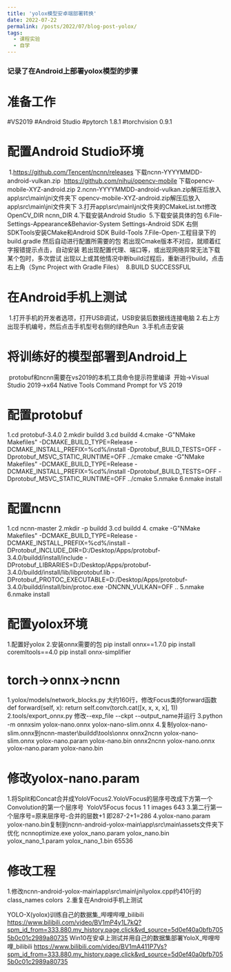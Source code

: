 ```yaml
---
title: 'yolox模型安卓端部署转换'
date: 2022-07-22
permalink: /posts/2022/07/blog-post-yolox/
tags:
  - 课程实验
  - 自学
---
```


### 记录了在Android上部署yolox模型的步骤

# 准备工作
#VS2019
#Android Studio
#pytorch 1.8.1
#torchvision 0.9.1

# 配置Android Studio环境
​	1.https://github.com/Tencent/ncnn/releases 下载ncnn-YYYYMMDD-android-vulkan.zip 
​	  https://github.com/nihui/opencv-mobile 下载opencv-mobile-XYZ-android.zip
​	2.ncnn-YYYYMMDD-android-vulkan.zip解压后放入app\src\main\jni文件夹下
​	  opencv-mobile-XYZ-android.zip解压后放入app\src\main\jni文件夹下
​	3.打开app\src\main\jni文件夹的CMakeList.txt修改OpenCV_DIR ncnn_DIR
​	4.下载安装Android Studio
​	5.下载安装具体的包
​	6.File-Settings-Appearance&Behavior-System Settings-Android SDK 右侧SDKTools安装CMake和Android SDK Build-Tools
​	7.File-Open-工程目录下的build.gradle 然后自动进行配置所需要的包
​	  若出现Cmake版本不对应，就顺着红字报错提示点击，自动安装
​	  若出现配置代理、端口等，或出现网络异常无法下载某个包时，多次尝试
​	  出现以上或其他情况中断build过程后，重新进行build，点击右上角（Sync Project with Gradle Files）
​	8.BUILD SUCCESSFUL



# 在Android手机上测试
​	1.打开手机的开发者选项，打开USB调试，USB安装后数据线连接电脑
​	2.右上方出现手机编号，然后点击手机型号右侧的绿色Run
​	3.手机点击安装



# 将训练好的模型部署到Android上
​	protobuf和ncnn需要在vs2019的本机工具命令提示符里编译
​	开始→Visual Studio 2019→x64 Native Tools Command Prompt for VS 2019



# 配置protobuf
1.cd protobuf-3.4.0
2.mkdir buildd
3.cd buildd
4.cmake -G"NMake Makefiles" -DCMAKE_BUILD_TYPE=Release -DCMAKE_INSTALL_PREFIX=%cd%/install -Dprotobuf_BUILD_TESTS=OFF -Dprotobuf_MSVC_STATIC_RUNTIME=OFF ../cmake
  cmake -G"NMake Makefiles" -DCMAKE_BUILD_TYPE=Release -DCMAKE_INSTALL_PREFIX=%cd%/install -Dprotobuf_BUILD_TESTS=OFF -Dprotobuf_MSVC_STATIC_RUNTIME=OFF ../cmake
5.nmake
6.nmake install



# 配置ncnn
1.cd ncnn-master
2.mkdir -p buildd
3.cd buildd
4.
cmake -G"NMake Makefiles" -DCMAKE_BUILD_TYPE=Release -DCMAKE_INSTALL_PREFIX=%cd%/install -DProtobuf_INCLUDE_DIR=D:/Desktop/Apps/protobuf-3.4.0/buildd/install/include -DProtobuf_LIBRARIES=D:/Desktop/Apps/protobuf-3.4.0/buildd/install/lib/libprotobuf.lib -DProtobuf_PROTOC_EXECUTABLE=D:/Desktop/Apps/protobuf-3.4.0/buildd/install/bin/protoc.exe -DNCNN_VULKAN=OFF ..
5.nmake
6.nmake install




# 配置yolox环境
​1.配置好yolox
​2.安装onnx需要的包
  ​pip install onnx==1.7.0
  ​pip install coremltools==4.0
  ​pip install onnx-simplifier
​	

# torch→onnx→ncnn
1.yolox/models/network_blocks.py 大约160行，修改Focus类的forward函数
  def forward(self, x):
      return self.conv(torch.cat([x, x, x, x], 1))
2.tools/export_onnx.py 修改--exp_file --ckpt --output_name并运行
3.python -m onnxsim yolox-nano.onnx yolox-nano-slim.onnx
4.复制yolox-nano-slim.onnx到ncnn-master\buildd\tools\onnx 
  onnx2ncnn yolox-nano-slim.onnx yolox-nano.param yolox-nano.bin
  onnx2ncnn yolox-nano.onnx yolox-nano.param yolox-nano.bin



# 修改yolox-nano.param
​1.将Split和Concat合并成YoloVFocus
​2.YoloVFocus的层序号改成下方第一个Convolution的第一个层序号
​	  YoloV5Focus      focus                    1 1 images 643
​3.第二行第一个层序号=原来层序号-合并的层数+1   即287-2+1=286
​4.yolox-nano.param yolox-nano.bin复制到ncnn-android-yolox-main\app\src\main\assets文件夹下优化
  ncnnoptimize.exe yolox_nano.param yolox_nano.bin yolox_nano_1.param yolox_nano_1.bin 65536



# 修改工程
​	1.修改ncnn-android-yolox-main\app\src\main\jni\yolox.cpp约410行的class_names colors
​	2.重复在Android手机上测试
​	


YOLO-X(yolox)训练自己的数据集_哔哩哔哩_bilibili
  https://www.bilibili.com/video/BV1mP4y1L7kQ?spm_id_from=333.880.my_history.page.click&vd_source=5d0ef40a0bfb7055b0c01c2989a80735
Win10在安卓上测试并用自己的数据集部署YoloX_哔哩哔哩_bilibili
  https://www.bilibili.com/video/BV1mA411P7Vs?spm_id_from=333.880.my_history.page.click&vd_source=5d0ef40a0bfb7055b0c01c2989a80735
